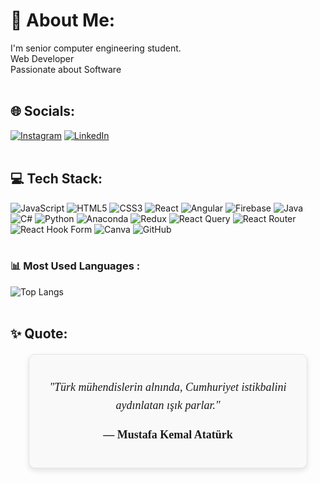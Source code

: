 # 💫 About Me:
I'm senior computer engineering student. 
<br>Web Developer<br> 
Passionate about Software <br><br>


## 🌐 Socials:
[![Instagram](https://img.shields.io/badge/Instagram-%23E4405F.svg?logo=Instagram&logoColor=white)](https://instagram.com/https://www.instagram.com/zbcuhadar/) [![LinkedIn](https://img.shields.io/badge/LinkedIn-%230077B5.svg?logo=linkedin&logoColor=white)](https://linkedin.com/in/www.linkedin.com/in/zehrabetulcuhadar) 
<br><br>

## 💻 Tech Stack:
![JavaScript](https://img.shields.io/badge/javascript-%23323330.svg?style=for-the-badge&logo=javascript&logoColor=%23F7DF1E) ![HTML5](https://img.shields.io/badge/html5-%23E34F26.svg?style=for-the-badge&logo=html5&logoColor=white) ![CSS3](https://img.shields.io/badge/css3-%231572B6.svg?style=for-the-badge&logo=css3&logoColor=white) ![React](https://img.shields.io/badge/react-%2320232a.svg?style=for-the-badge&logo=react&logoColor=%2361DAFB) ![Angular](https://img.shields.io/badge/angular-%23DD0031.svg?style=for-the-badge&logo=angular&logoColor=white) ![Firebase](https://img.shields.io/badge/firebase-%23039BE5.svg?style=for-the-badge&logo=firebase) ![Java](https://img.shields.io/badge/java-%23ED8B00.svg?style=for-the-badge&logo=openjdk&logoColor=white) ![C#](https://img.shields.io/badge/c%23-%23239120.svg?style=for-the-badge&logo=csharp&logoColor=white)  ![Python](https://img.shields.io/badge/python-3670A0?style=for-the-badge&logo=python&logoColor=ffdd54) ![Anaconda](https://img.shields.io/badge/Anaconda-%2344A833.svg?style=for-the-badge&logo=anaconda&logoColor=white) ![Redux](https://img.shields.io/badge/redux-%23593d88.svg?style=for-the-badge&logo=redux&logoColor=white) ![React Query](https://img.shields.io/badge/-React%20Query-FF4154?style=for-the-badge&logo=react%20query&logoColor=white) ![React Router](https://img.shields.io/badge/React_Router-CA4245?style=for-the-badge&logo=react-router&logoColor=white) ![React Hook Form](https://img.shields.io/badge/React%20Hook%20Form-%23EC5990.svg?style=for-the-badge&logo=reacthookform&logoColor=white) ![Canva](https://img.shields.io/badge/Canva-%2300C4CC.svg?style=for-the-badge&logo=Canva&logoColor=white) ![GitHub](https://img.shields.io/badge/github-%23121011.svg?style=for-the-badge&logo=github&logoColor=white)
<br><br>

### 📊 Most Used Languages :
![Top Langs](https://github-readme-stats.vercel.app/api/top-langs/?username=zehrabetulcuhadar&layout=compact&theme=radical&bg_color=000000&hide_title=true&card_width=400&include_all_commits=true&langs_count=10)
<br><br>

## ✨ Quote:
<div align="center" style="background-color: #f9f9f9; padding: 20px; border-radius: 10px; border: 1px solid #e1e4e8; box-shadow: 0 4px 8px rgba(0,0,0,0.1); font-family: 'Georgia', serif; font-size: 18px; line-height: 1.6; width: 80%; margin: 20px auto;">
  <p><em>"Türk mühendislerin alnında, Cumhuriyet istikbalini aydınlatan ışık parlar."</em></p>  
  <p><strong>— Mustafa Kemal Atatürk</strong></p>
</div>

